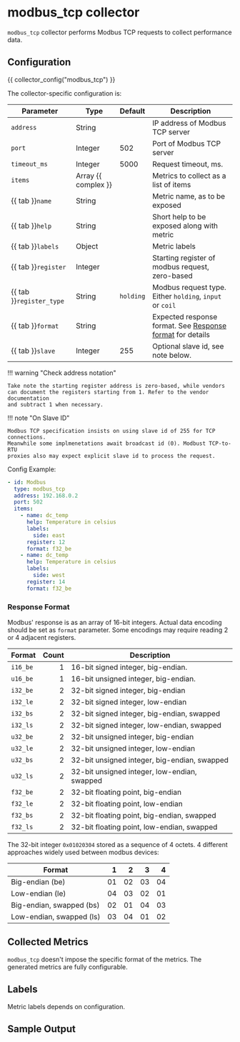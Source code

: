  # modbus_tcp collector

`modbus_tcp` collector performs Modbus TCP requests to collect performance data.

## Configuration

{{ collector_config("modbus_tcp") }}

The collector-specific configuration is:

| Parameter                | Type                | Default   | Description                                                                   |
| ------------------------ | ------------------- | --------- | ----------------------------------------------------------------------------- |
| `address`                | String              |           | IP address of Modbus TCP server                                               |
| `port`                   | Integer             | 502       | Port of Modbus TCP server                                                     |
| `timeout_ms`             | Integer             | 5000      | Request timeout, ms.                                                          |
| `items`                  | Array {{ complex }} |           | Metrics to collect as a list of items                                         |
| {{ tab }}`name`          | String              |           | Metric name, as to be exposed                                                 |
| {{ tab }}`help`          | String              |           | Short help to be exposed along with metric                                    |
| {{ tab }}`labels`        | Object              |           | Metric labels                                                                 |
| {{ tab }}`register`      | Integer             |           | Starting register of modbus request, zero-based                               |
| {{ tab }}`register_type` | String              | `holding` | Modbus request type. Either `holding`, `input` or `coil`                      |
| {{ tab }}`format`        | String              |           | Expected response format. See [Response format](#response-format) for details |
| {{ tab }}`slave`         | Integer             | 255       | Optional slave id, see note below.                                            |

!!! warning "Check address notation"

    Take note the starting register address is zero-based, while vendors
    can document the registers starting from 1. Refer to the vendor documentation
    and subtract 1 when necessary.

!!! note "On Slave ID"

    Modbus TCP specification insists on using slave id of 255 for TCP connections.
    Meanwhile some implmenetations await broadcast id (0). Modbust TCP-to-RTU
    proxies also may expect explicit slave id to process the request.

Config Example:

``` yaml
- id: Modbus
  type: modbus_tcp
  address: 192.168.0.2
  port: 502
  items:
    - name: dc_temp
      help: Temperature in celsius
      labels:
        side: east
      register: 12
      format: f32_be
    - name: dc_temp
      help: Temperature in celsius
      labels:
        side: west
      register: 14
      format: f32_be
```

### Response Format

Modbus' response is as an array of 16-bit integers. Actual data encoding
should be set as `format` parameter. Some encodings may require reading
2 or 4 adjacent registers.

| Format   | Count | Description                                  |
| -------- | ----: | -------------------------------------------- |
| `i16_be` |     1 | 16-bit signed integer, big-endian.           |
| `u16_be` |     1 | 16-bit unsigned integer, big-endian.         |
| `i32_be` |     2 | 32-bit signed integer, big-endian            |
| `i32_le` |     2 | 32-bit signed integer, low-endian            |
| `i32_bs` |     2 | 32-bit signed integer, big-endian, swapped   |
| `i32_ls` |     2 | 32-bit signed integer, low-endian, swapped   |
| `u32_be` |     2 | 32-bit unsigned integer, big-endian          |
| `u32_le` |     2 | 32-bit unsigned integer, low-endian          |
| `u32_bs` |     2 | 32-bit unsigned integer, big-endian, swapped |
| `u32_ls` |     2 | 32-bit unsigned integer, low-endian, swapped |
| `f32_be` |     2 | 32-bit floating point, big-endian            |
| `f32_le` |     2 | 32-bit floating point, low-endian            |
| `f32_bs` |     2 | 32-bit floating point, big-endian, swapped   |
| `f32_ls` |     2 | 32-bit floating point, low-endian, swapped   |

The 32-bit integer `0x01020304` stored as a sequence of 4 octets. 4 different
approaches widely used between modbus devices:

| Format                   |    1 |    2 |    3 |    4 |
| ------------------------ | ---: | ---: | ---: | ---: |
| Big-endian (be)          |   01 |   02 |   03 |   04 |
| Low-endian (le)          |   04 |   03 |   02 |   01 |
| Big-endian, swapped (bs) |   02 |   01 |   04 |   03 |
| Low-endian, swapped (ls) |   03 |   04 |   01 |   02 |

## Collected Metrics

`modbus_tcp` doesn't impose the specific format of the metrics. The generated
metrics are fully configurable.

## Labels

Metric labels depends on configuration.

## Sample Output